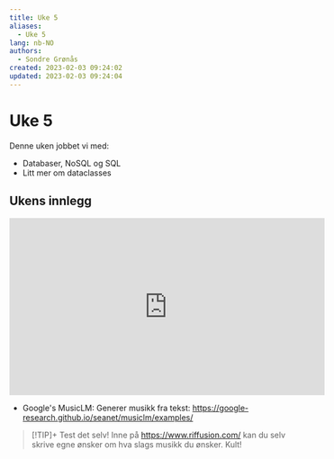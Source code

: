 ```yaml
---
title: Uke 5
aliases: 
  - Uke 5
lang: nb-NO
authors:
  - Sondre Grønås
created: 2023-02-03 09:24:02
updated: 2023-02-03 09:24:04
---
```

# Uke 5
Denne uken jobbet vi med:
- Databaser, NoSQL og SQL
- Litt mer om dataclasses

## Ukens innlegg
<iframe width="560" height="315" src="https://www.youtube.com/embed/1LV1K69885E" title="YouTube video player" frameborder="0" allow="accelerometer; autoplay; clipboard-write; encrypted-media; gyroscope; picture-in-picture; web-share" allowfullscreen></iframe>

- Google's MusicLM: Generer musikk fra tekst: https://google-research.github.io/seanet/musiclm/examples/

> [!TIP]+ Test det selv!
> Inne på https://www.riffusion.com/ kan du selv skrive egne ønsker om hva slags musikk du ønsker. Kult!